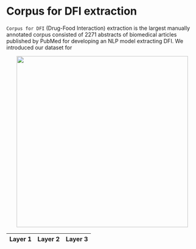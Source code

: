 # Corpus for DFI extraction

`Corpus for DFI` (Drug-Food Interaction) extraction is the largest manually annotated corpus consisted of 2271 abstracts of biomedical articles published by PubMed for developing an NLP model extracting DFI. We introduced our dataset for  

<p align="center"><img src= 'https://user-images.githubusercontent.com/75958220/104395745-c1321780-558c-11eb-9121-2fa7895c56ff.png' width='450' height='450'></p>

<table>
    <thead>
        <tr>
            <th>Layer 1</th>
            <th colspan=2>Layer 2</th>
            <th>Layer 3</th>
        </tr>
  </thead>
</table>

